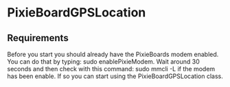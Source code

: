 # PixieBoardGPSLocation

## Requirements
Before you start you should already have the PixieBoards modem enabled. You can do that by typing: sudo enablePixieModem. Wait around 30 seconds and then check with this command: sudo mmcli -L if the modem has been enable. If so you can start using the PixieBoardGPSLocation class.

